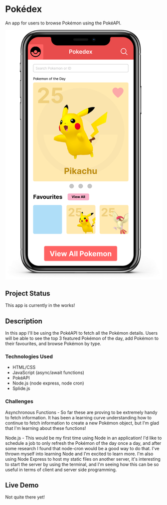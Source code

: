 # Pokédex

An app for users to browse Pokémon using the PokéAPI.

![Pokédex mockup in mobile](/pokedex-mobile.png?raw=true "App in Mobile Device")

## Project Status

This app is currently in the works!

## Description

In this app I'll be using the PokéAPI to fetch all the Pokémon details. Users will be able to see the top 3 featured Pokémon of the day, add Pokémon to their favourites, and browse Pokémon by type.

### Technologies Used

- HTML/CSS
- JavaScript (async/await functions)
- PokéAPI
- Node.js (node express, node cron)
- Splide.js

### Challenges

Asynchronous Functions - So far these are proving to be extremely handy to fetch information. It has been a learning curve understanding how to continue to fetch information to create a new Pokémon object, but I'm glad that I'm learning about these functions!

Node.js - This would be my first time using Node in an application! I'd like to schedule a job to only refresh the Pokémon of the day once a day, and after some research I found that node-cron would be a good way to do that. I've thrown myself into learning Node and I'm excited to learn more. I'm also using Node Express to host my static files on another server, it's interesting to start the server by using the terminal, and I'm seeing how this can be so useful in terms of client and server side programming.

## Live Demo

Not quite there yet!
